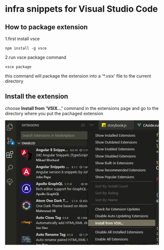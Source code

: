 # infra snippets for Visual Studio Code

## How to package extension

1.first install vsce

```code
npm install -g vsce
```

2.run vsce package command

```code
vsce package
```

this command will package the extension into a '\*.vsix' file to the current directory

## Install the extension

choose **Install from 'VSIX...'** command in the extensions page and go to the directory where you put the pachaged extension

![install from 'VSIX...'](./img/install.png)
